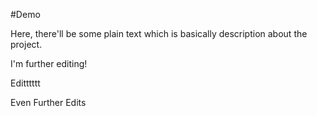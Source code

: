 #Demo

Here, there'll be some plain text  which is basically description about the project.

I'm further editing!

Editttttt

Even Further Edits
